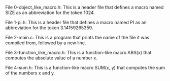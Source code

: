 

File 0-object_like_macro.h: This is a header file that defines a macro named SIZE as an abbreviation for the token 1024.

File 1-pi.h: This is a header file that defines a macro named PI as an abbreviation for the token 3.14159265359.

File 2-main.c: This is a program that prints the name of the file it was compiled from, followed by a new line.

File 3-function_like_macro.h: This is a function-like macro ABS(x) that computes the absolute value of a number x.

File 4-sum.h: This is a function-like macro SUM(x, y) that computes the sum of the numbers x and y.

